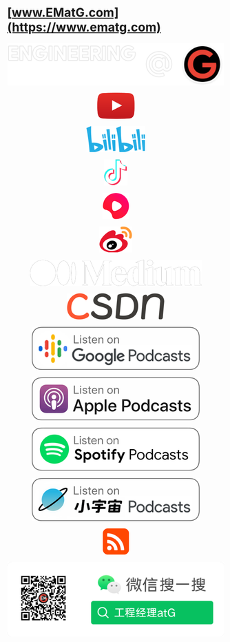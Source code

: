 # [www.EMatG.com](https://www.ematg.com)

<div align="center">

[![ematg.com](assets/img/banner.transparent.png)](https://www.ematg.com/blog)

[![YouTube](assets/img/youtube.png)](https://www.ematg.com/videos/youtube)

[![B站](assets/img/bili.png)](https://www.ematg.com/videos/bilibili)

[![抖音](assets/img/tictok.png)](https://www.ematg.com/videos/douyin)

[![西瓜视频](assets/img/xigua.png)](https://www.ematg.com/videos/xigua)

[![微博](assets/img/weibo.png)](https://www.ematg.com/blog/weibo)

[![Medium](assets/img/medium.png)](https://www.ematg.com/blog/medium)

[![CSDN](assets/img/csdn.png)](https://www.ematg.com/blog/csdn)

[![Google Podcasts](assets/img/google-podcasts.png)](https://www.ematg.com/podcasts/google)

[![Apple Podcasts](assets/img/apple-podcasts.png)](https://www.ematg.com/podcasts/apple)

[![Spotify Podcasts](assets/img/spotify-podcasts.png)](https://www.ematg.com/podcasts/spotify)

[![小宇宙播客](assets/img/xiaoyuzhou-podcasts.png)](https://www.ematg.com/podcasts/xiaoyuzhou)

[![RSS](assets/img/rss.png)](https://www.ematg.com/feed.xml)

[![微信公众号](/assets/img/wechat_qr_code.png)](https://www.ematg.com/wechat)

</div>